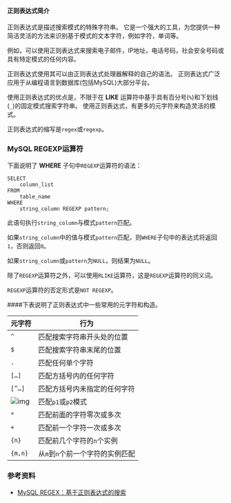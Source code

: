 
#### 正则表达式简介

正则表达式是描述搜索模式的特殊字符串。 它是一个强大的工具，为您提供一种简洁灵活的方法来识别基于模式的文本字符，例如字符，单词等。

例如，可以使用正则表达式来搜索电子邮件，IP地址，电话号码，社会安全号码或具有特定模式的任何内容。

正则表达式使用其可以由正则表达式处理器解释的自己的语法。 正则表达式广泛应用于从编程语言到数据库(包括MySQL)大部分平台。

使用正则表达式的优点是，不限于在 **LIKE** 运算符中基于具有百分号(`%`)和下划线(`_`)的固定模式搜索字符串。 使用正则表达式，有更多的元字符来构造灵活的模式。

正则表达式的缩写是`regex`或`regexp`。

### MySQL REGEXP运算符

下面说明了 **WHERE** 子句中`REGEXP`运算符的语法：

```
SELECT 
    column_list
FROM
    table_name
WHERE
    string_column REGEXP pattern;
```

此语句执行`string_column`与模式`pattern`匹配。

如果`string_column`中的值与模式`pattern`匹配，则`WHERE`子句中的表达式将返回`1`，否则返回`0`。

如果`string_column`或`pattern`为`NULL`，则结果为`NULL`。

除了`REGEXP`运算符之外，可以使用`RLIKE`运算符，这是`REGEXP`运算符的同义词。

`REGEXP`运算符的否定形式是`NOT REGEXP`。

####下表说明了正则表达式中一些常用的元字符和构造。

| 元字符                                                       | 行为                             |
| ------------------------------------------------------------ | -------------------------------- |
| `^`                                                          | 匹配搜索字符串开头处的位置       |
| `$`                                                          | 匹配搜索字符串末尾的位置         |
| `.`                                                          | 匹配任何单个字符                 |
| `[…]`                                                        | 匹配方括号内的任何字符           |
| `[^…]`                                                       | 匹配方括号内未指定的任何字符     |
| ![img](http://www.yiibai.com/uploads/images/201707/3007/414100743_79929.png) | 匹配`p1`或`p2`模式               |
| `*`                                                          | 匹配前面的字符零次或多次         |
| `+`                                                          | 匹配前一个字符一次或多次         |
| `{n}`                                                        | 匹配前几个字符的`n`个实例        |
| `{m,n}`                                                      | 从`m`到`n`个前一个字符的实例匹配 |

### 参考资料

- [MySQL REGEX：基于正则表达式的搜索](https://www.yiibai.com/mysql/regular-expression-regexp.html)

